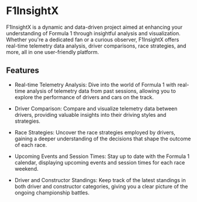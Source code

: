 # F1InsightX

F1InsightX is a dynamic and data-driven project aimed at enhancing your understanding of Formula 1 through insightful analysis and visualization. Whether you're a dedicated fan or a curious observer, F1InsightX offers real-time telemetry data analysis, driver comparisons, race strategies, and more, all in one user-friendly platform.

## Features
* Real-time Telemetry Analysis: Dive into the world of Formula 1 with real-time analysis of telemetry data from past sessions, allowing you to explore the performance of drivers and cars on the track.

* Driver Comparison: Compare and visualize telemetry data between drivers, providing valuable insights into their driving styles and strategies.

* Race Strategies: Uncover the race strategies employed by drivers, gaining a deeper understanding of the decisions that shape the outcome of each race.

* Upcoming Events and Session Times: Stay up to date with the Formula 1 calendar, displaying upcoming events and session times for each race weekend.

* Driver and Constructor Standings: Keep track of the latest standings in both driver and constructor categories, giving you a clear picture of the ongoing championship battles.
